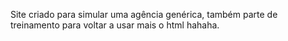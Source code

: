 Site criado para simular uma agência genérica, também parte de treinamento para voltar a usar mais o html hahaha.